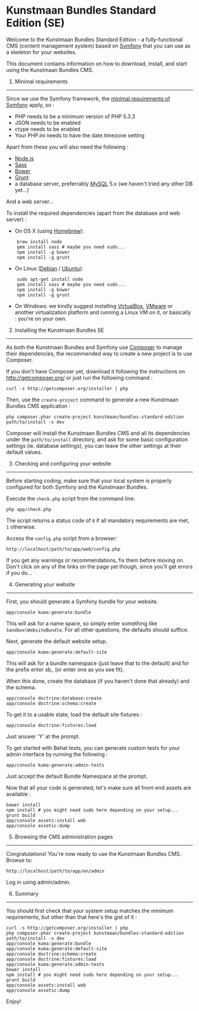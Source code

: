 Kunstmaan Bundles Standard Edition (SE)
=======================================

Welcome to the Kunstmaan Bundles Standard Edition - a fully-functional CMS (content management system) based on
[Symfony][1] that you can use as a skeleton for your websites.

This document contains information on how to download, install, and start using the Kunstmaan Bundles CMS.


1) Minimal requirements
-----------------------

Since we use the Symfony framework, the [minimal requirements of Symfony][2] apply, so :

- PHP needs to be a minimum version of PHP 5.3.3
- JSON needs to be enabled
- ctype needs to be enabled
- Your PHP.ini needs to have the date.timezone setting

Apart from these you will also need the following :
- [Node.js][3]
- [Sass][4]
- [Bower][5]
- [Grunt][6]
- a database server, preferrably [MySQL][7] 5.x (we haven't tried any other DB yet...)

And a web server...

To install the required dependencies (apart from the database and web server) :
- On OS X (using [Homebrew][8]):

```
    brew install node
    gem install sass # maybe you need sudo...
    npm install -g bower
    npm install -g grunt
```

- On Linux ([Debian][9] / [Ubuntu][10]):

```
    sudo apt-get install node
    gem install sass # maybe you need sudo...
    npm install -g bower
    npm install -g grunt
```

- On Windows:
    we kindly suggest installing [VirtualBox][11], [VMware][12] or another virtualization platform and running a Linux
    VM on it, or basically : you're on your own.


2) Installing the Kunstmaan Bundles SE
--------------------------------------

As both the Kunstmaan Bundles and Symfony use [Composer][13] to manage their dependencies, the recommended way to
create a new project is to use Composer.

If you don't have Composer yet, download it following the instructions on http://getcomposer.org/ or just run the
following command :

    curl -s http://getcomposer.org/installer | php

Then, use the `create-project` command to generate a new Kunstmaan Bundles CMS application :

    php composer.phar create-project kunstmaan/bundles-standard-edition path/to/install -s dev

Composer will install the Kunstmaan Bundles CMS and all its dependencies under the `path/to/install` directory, and
ask for some basic configuration settings (ie. database settings), you can leave the other settings at their default
values.


3) Checking and configuring your website
----------------------------------------

Before starting coding, make sure that your local system is properly configured for both Symfony and the Kunstmaan
Bundles.

Execute the `check.php` script from the command line:

    php app/check.php

The script returns a status code of `0` if all mandatory requirements are met, `1` otherwise.

Access the `config.php` script from a browser:

    http://localhost/path/to/app/web/config.php

If you get any warnings or recommendations, fix them before moving on. Don't click on any of the links on the page
yet though, since you'll get errors if you do...


4) Generating your website
--------------------------

First, you should generate a Symfony bundle for your website.

    app/console kuma:generate:bundle

This will ask for a name space, so simply enter something like `Sandbox\WebsiteBundle`. For all other
questions, the defaults should suffice.

Next, generate the default website setup.

    app/console kuma:generate:default-site

This will ask for a bundle namespace (just leave that to the default) and for the prefix enter sb_ (or enter one as
you see fit).

When this done, create the database (if you haven't done that already) and the schema.

    app/console doctrine:database:create
    app/console doctrine:schema:create

To get it to a usable state, load the default site fixtures :

    app/console doctrine:fixtures:load

Just answer 'Y' at the prompt.

To get started with Behat tests, you can generate custom tests for your admin interface by running the following :

    app/console kuma:generate:admin-tests

Just accept the default Bundle Namespace at the prompt.

Now that all your code is generated, let's make sure all front-end assets are available :

    bower install
    npm install # you might need sudo here depending on your setup...
    grunt build
    app/console assets:install web
    app/console assetic:dump


5) Browsing the CMS administration pages
----------------------------------------

Congratulations! You're now ready to use the Kunstmaan Bundles CMS. Browse to:

    http://localhost/path/to/app/en/admin

Log in using admin/admin.


6) Summary
----------

You should first check that your system setup matches the minimum requirements, but other than that here's the gist of it :

    curl -s http://getcomposer.org/installer | php
    php composer.phar create-project kunstmaan/bundles-standard-edition path/to/install -s dev
    app/console kuma:generate:bundle
    app/console kuma:generate:default-site
    app/console doctrine:schema:create
    app/console doctrine:fixtures:load
    app/console kuma:generate:admin-tests
    bower install
    npm install # you might need sudo here depending on your setup...
    grunt build
    app/console assets:install web
    app/console assetic:dump

Enjoy!


[1]:  http://symfony.com/
[2]:  http://symfony.com/doc/current/reference/requirements.html
[3]:  http://nodejs.org/
[4]:  http://sass-lang.com/
[5]:  http://bower.io/
[6]:  http://gruntjs.com/
[7]:  http://www.mysql.com/
[8]:  http://brew.sh/
[9]:  http://www.debian.org/
[10]: http://www.ubuntu.com/
[11]: http://www.virtualbox.org/
[12]: http://www.vmware.com/
[13]: http://getcomposer.org/
